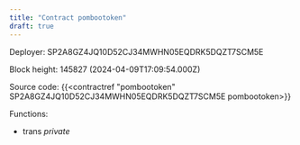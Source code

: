 ```yaml
---
title: "Contract pombootoken"
draft: true
---
```

Deployer: SP2A8GZ4JQ10D52CJ34MWHN05EQDRK5DQZT7SCM5E


 



Block height: 145827 (2024-04-09T17:09:54.000Z)

Source code: {{<contractref "pombootoken" SP2A8GZ4JQ10D52CJ34MWHN05EQDRK5DQZT7SCM5E pombootoken>}}

Functions:

* trans _private_
